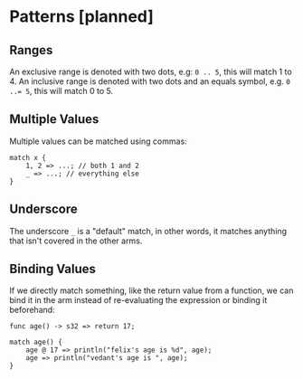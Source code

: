 # Patterns [planned]
## Ranges
An exclusive range is denoted with two dots, e.g: `0 .. 5`, this will match 1
to 4. An inclusive range is denoted with two dots and an equals symbol, e.g.
`0 ..= 5`, this will match 0 to 5.

## Multiple Values
Multiple values can be matched using commas:

    match x {
        1, 2 => ...; // both 1 and 2
        _ => ...; // everything else
    }

## Underscore
The underscore `_` is a "default" match, in other words, it matches anything
that isn't covered in the other arms.

## Binding Values
If we directly match something, like the return value from a function, we
can bind it in the arm instead of re-evaluating the expression or binding it
beforehand:

```
func age() -> s32 => return 17;

match age() {
    age @ 17 => println("felix's age is %d", age);
    age => println("vedant's age is ", age);
}
```

